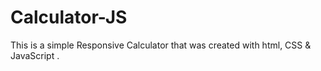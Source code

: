 # Calculator-JS
This is a simple Responsive Calculator that was created with html, CSS & JavaScript .
